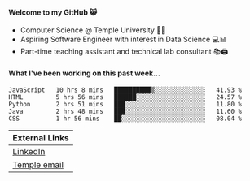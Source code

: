 #### Welcome to my GitHub 😸
  * Computer Science @ Temple University 🍒🦉
  * Aspiring Software Engineer with interest in Data Science 💻📊
  * Part-time teaching assistant and technical lab consultant 📚🖨️

#### What I've been working on this past week...
<!--START_SECTION:waka-->
```text
JavaScript   10 hrs 8 mins   ██████████▒░░░░░░░░░░░░░░   41.93 % 
HTML         5 hrs 56 mins   ██████░░░░░░░░░░░░░░░░░░░   24.57 % 
Python       2 hrs 51 mins   ███░░░░░░░░░░░░░░░░░░░░░░   11.80 % 
Java         2 hrs 48 mins   ███░░░░░░░░░░░░░░░░░░░░░░   11.60 % 
CSS          1 hr 56 mins    ██░░░░░░░░░░░░░░░░░░░░░░░   08.04 % 
```
<!--END_SECTION:waka-->

| External Links | 
| -------------- | 
| [LinkedIn](https://linkedin.com/in/shullender) |
| [Temple email](mailto:stephull@temple.edu) |
